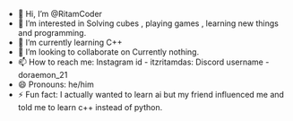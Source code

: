 - 👋 Hi, I’m @RitamCoder
- 👀 I’m interested in Solving cubes , playing games , learning new things and programming.
- 🌱 I’m currently learning C++
- 💞️ I’m looking to collaborate on Currently nothing.
- 📫 How to reach me: Instagram id - itzritamdas: Discord username - doraemon_21
- 😄 Pronouns: he/him
- ⚡ Fun fact: I actually wanted to learn ai but my friend influenced me and told me to learn c++ instead of python.

<!---
RitamCoder/RitamCoder is a ✨ special ✨ repository because its `README.md` (this file) appears on your GitHub profile.
You can click the Preview link to take a look at your changes.
--->
